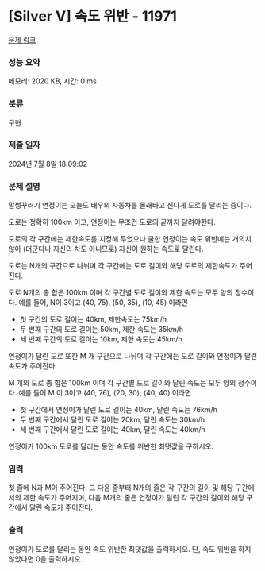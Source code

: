 # [Silver V] 속도 위반 - 11971 

[문제 링크](https://www.acmicpc.net/problem/11971) 

### 성능 요약

메모리: 2020 KB, 시간: 0 ms

### 분류

구현

### 제출 일자

2024년 7월 8일 18:09:02

### 문제 설명

<p>말썽꾸러기 연정이는 오늘도 태우의 자동차를 몰래타고 신나게 도로를 달리는 중이다.</p>

<p>도로는 정확히 100km 이고, 연정이는 무조건 도로의 끝까지 달려야한다.</p>

<p>도로의 각 구간에는 제한속도를 지정해 두었으나 쿨한 연정이는 속도 위반에는 개의치 않아 (더군다나 자신의 차도 아니므로) 자신이 원하는 속도로 달린다.</p>

<p>도로는 N개의 구간으로 나뉘며 각 구간에는 도로 길이와 해당 도로의 제한속도가 주어진다. </p>

<p>도로 N개의 총 합은 100km 이며 각 구간별 도로 길이와 제한 속도는 모두 양의 정수이다. 예를 들어, N이 3이고 (40, 75), (50, 35), (10, 45) 이라면 </p>

<ul>
	<li>첫 구간의 도로 길이는 40km, 제한속도는 75km/h </li>
	<li>두 번째 구간의 도로 길이는 50km, 제한 속도는 35km/h </li>
	<li>세 번째 구간의 도로 길이는 10km, 제한 속도는 45km/h</li>
</ul>

<p>연정이가 달린 도로 또한 M 개 구간으로 나뉘며 각 구간에는 도로 길이와 연정이가 달린 속도가 주어진다. </p>

<p>M 개의 도로 총 합은 100km 이며 각 구간별 도로 길이와 달린 속도는 모두 양의 정수이다. 예를 들어 M 이 3이고 (40, 76), (20, 30), (40, 40) 이라면 </p>

<ul>
	<li>첫 구간에서 연정이가 달린 도로 길이는 40km, 달린 속도는 76km/h</li>
	<li>두 번째 구간에서 달린 도로 길이는 20km, 달린 속도는 30km/h</li>
	<li>세 번째 구간에서 달린 도로 길이는 40km, 달린 속도는 40km/h</li>
</ul>

<p>연정이가 100km 도로를 달리는 동안 속도를 위반한 최댓값을 구하시오.</p>

### 입력 

 <p>첫 줄에 N과 M이 주어진다. 그 다음 줄부터 N개의 줄은 각 구간의 길이 및 해당 구간에서의 제한 속도가 주어지며, 다음 M개의 줄은 연정이가 달린 각 구간의 길이와 해당 구간에서 달린 속도가 주어진다.</p>

### 출력 

 <p>연정이가 도로를 달리는 동안 속도 위반한 최댓값을 출력하시오. 단, 속도 위반을 하지 않았다면 0을 출력하시오.</p>


